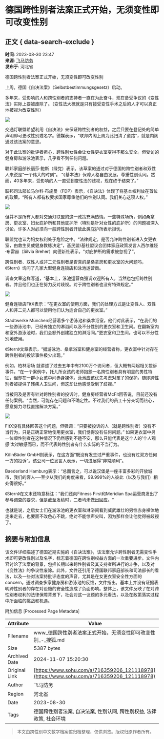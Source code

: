 # 德国跨性别者法案正式开始，无须变性即可改变性别

## 正文 { data-search-exclude }


**时间**: 2023-08-30 23:47  
**来源**: [飞马防务](http://www.toutiao.com/item/7273141862817776189)  
**发布于**: 河北省  

德国跨性别者法案正式开始，无须变性即可改变性别

上周，德国《自决法案》（Selbstbestimmungsgesetz）启动。

多年来，受影响的人和跨性别者的支持者一直在为此奋斗，现在备受争议的《变性法》实际上要被废除了。（变性法大概就是只有接受变性手术之后的人才可以真正地被视为改变性别）

![](//p8.itc.cn/q_70/images03/20230831/11f972f641ad4e17bf26421c559c7671.jpeg)

交通灯联盟希望利用《自决法》来保证跨性别者的权益，之后只要在登记处的简单声明即可更改性别或名字。德媒表示，“联邦内阁上周为此扫清了道路”，就是内阁通过该法案的意思。

对于此法案的批评者担心，跨性别女性会让女性更衣室变得不那么安全。但受访的健身房和游泳池表示，几乎看不到任何问题。

联邦家庭部长丽莎·鲍斯（绿党）表示，该草案的通过对于德国的跨性别者和双性人来说是“一个伟大的时刻”。 “《基本法》保障人格自由发展，尊重性别认同。然而，40多年来，受影响的人一直受到变性法的歧视，现在终于结束了。”

联邦司法部长马尔科·布施曼（FDP）表示，《自决法》体现了将基本权利放在首位的政策。“所有人都有权要求国家尊重他们的性别认同。我们关心这项人权。”

![](//p3.itc.cn/q_70/images03/20230831/c03f2b1857054586aecadb5f134161f0.jpeg)

但并不是所有人都对交通灯联盟的这一政策充满热情。一些特殊场所，例如桑拿房、更衣室、妇女庇护所和其他庇护所（特别是针对女性的庇护所）的问题被深入讨论，许多人对必须向一般跨性别者开放此类庇护所表示担忧。

联盟党也认为妇女权利处于危险之中。“法律规定，是否允许跨性别者进入女更衣室，由救生员或健身教练决定”，基民盟/基社盟议会团体家庭政策发言人西尔维娅·布雷赫（Silvia Breher）向德新社表示，“对庇护所的需求被忽视了”。

跨性别者、双性人或非二元性别者是否真的是桑拿房和更衣室的大问题吗，《Stern》询问了几家大型健身连锁店和泳池运营商。

调查文章这样写道，“基本上，泳池运营商强调欢迎所有人，当然也包括跨性别者。并且他们也正在努力反对歧视。对于跨性别者也没有特殊规定。”

![](//p9.itc.cn/q_70/images03/20230831/4d3d33b132124128b10dc508b1d36f44.jpeg)

健身连锁店FitX表示：“在更衣室的使用方面，我们的处理方式是让变性人、双性人和非二元人都可以使用他们认为适合自己的更衣室。”

Stadtwerke München经营着多个游泳池和桑拿浴室，他们对此表示，“在我们的一些游泳池中，已经有独立的淋浴间以及不分性别的更衣室和卫生间。在翻新室内和室外游泳池时，我们会额外创建独立的淋浴间。”更衣室和卫生间，也可以不分性别地使用。

《Stern》文章表示，“据游泳池、桑拿浴室和健身室的经营者称，更衣室中针对存在跨性别者的投诉事件极少出现。”

例如，柏林浴场 就讲述了过去五年中有2100万个访问者，但大概有两起相关投诉事件。“在一个案例中，托儿所女孩的老师抱怨一名跨性别者具有明显的男性特征，但却在一群小女孩中间赤身裸体。泳池应该优先考虑对孩子的保护。随即跨性别者被提供了残疾人卫生间，但这却让他感觉受到了歧视。”

当被问及是否有针对跨性别者的投诉时，健身房经营者McFit回答说，目前还没有任何案例。“当然，可能存在问题和不确定性。不过我们的员工十分亲切而热心，愿意努力寻找直接解决方案。”

![](//p7.itc.cn/q_70/images03/20230831/e013265472dd4383a69fa8e2ffb331c2.jpeg)

FitX没有具体回答这个问题，但强调：“只要被投诉的人（就是跨性别者）没有不当行为，只是正确正常地使用更衣室，我们觉得没有任何问题。” 如果更衣室中另一位顺性别者在这种情况下仍然感到不适不安，那么只能代表是这个人的’个人观感‘太过敏感而已，而不代表跨性别者有什么实际的不当行为。

KölnBäder GmbH则表示，在这方面“既没有发生过严重事件，也没有过双方任何一方的投诉”。该公司一位发言人表示，一切进展得“非常顺利”。

Baederland Hamburg表示：“总而言之，可以说汉堡是一座丰富多彩的开放城市，我们的客人---至少从我们的角度来看，99.999%的人彼此（以及与我们）相处得很好。”

《Stern》在文末还特意标注：”我们还向Fitness First和Meridian Spa运营商发出了参与调查的要求，但是截至发稿时，二者均未做出回应。“

也就是说，之后女士们在游泳池的更衣室和淋浴间看到威武雄壮的男性赤身裸体地走来走去，也要面不改色心不跳，绝对不能惊声尖叫，因为那样会让他觉得被歧视了。

## 摘要与附加信息

<!-- tcd_abstract -->
该文件详细描述了德国近期实施的《自决法案》，该法案允许跨性别者无需变性手术即可更改性别以及名字，标志着德国在跨性别权益方面的一次重要进步。文件内容讨论了法案的背景，包括长期以来跨性别者及其支持者所进行的斗争，以及对《变性法》的争议性废除。此外，文件还引用了德国联邦家庭部长和司法部长的看法，以及一些对法案持批评态度的声音，尤其是在女更衣室安全性方面的 concern。通过调查多家健身房和游泳池的反馈，文件指出，基本上并没有证据表明跨性别者的存在对设施的安全性造成了负面影响。整体上，该文件反映了在对跨性别者权利的法律保障背景下，社会对这一议题的多元看法，以及在政策落实过程中所面临的挑战和机遇。
<!-- tcd_abstract_end -->

附加信息 [Processed Page Metadata]

| Attribute       | Value                                  |
|-----------------|----------------------------------------|
| Filename        | www_德国跨性别者法案正式开始，无须变性即可改变性别_-_搜狐.md                             |
| Size            | 5387 bytes                           |
| Archived Date   | 2024-11-07 15:20:30                             |
| Original Link   | [https://www.sohu.com/a/716359206_121118978](https://www.sohu.com/a/716359206_121118978)                       |
| Author          | 飞马防务                               |
| Region          | 河北省                               |
| Date            | 2023-08-30                                 |
| Tags            | 德国跨性别者法案, 自决法案, 性别认同, 跨性别权益, 法律政策, 社会环境                                 |
>
> 本文由跨性别中文数字档案馆归档整理，仅供浏览。版权归原作者所有。
>